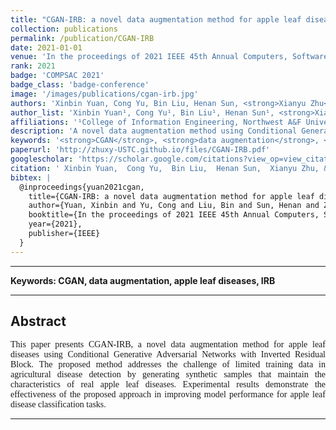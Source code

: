```yaml
---
title: "CGAN-IRB: a novel data augmentation method for apple leaf diseases"
collection: publications
permalink: /publication/CGAN-IRB
date: 2021-01-01
venue: 'In the proceedings of 2021 IEEE 45th Annual Computers, Software, and Applications Conference (COMPSAC)'
rank: 2021
badge: 'COMPSAC 2021'
badge_class: 'badge-conference'
image: '/images/publications/cgan-irb.jpg'
authors: 'Xinbin Yuan, Cong Yu, Bin Liu, Henan Sun, <strong>Xianyu Zhu</strong>'
author_list: 'Xinbin Yuan¹, Cong Yu¹, Bin Liu¹, Henan Sun¹, <strong>Xianyu Zhu¹</strong>'
affiliations: '¹College of Information Engineering, Northwest A&F University, Yangling, China'
description: 'A novel data augmentation method using Conditional Generative Adversarial Networks with Inverted Residual Block for apple leaf disease detection.'
keywords: '<strong>CGAN</strong>, <strong>data augmentation</strong>, <strong>apple leaf diseases</strong>, <strong>IRB</strong>'
paperurl: 'http://zhuxy-USTC.github.io/files/CGAN-IRB.pdf'
googlescholar: 'https://scholar.google.com/citations?view_op=view_citation&hl=en&user=DHVjR2oAAAAJ&citation_for_view=DHVjR2oAAAAJ:u5HHmVD_uO8C'
citation: ' Xinbin Yuan,  Cong Yu,  Bin Liu,  Henan Sun,  Xianyu Zhu, &quot;CGAN-IRB: a novel data augmentation method for apple leaf diseases.&quot; In the proceedings of 2021 IEEE 45th Annual Computers, Software, and Applications Conference (COMPSAC), 2021.'
bibtex: |
  @inproceedings{yuan2021cgan,
    title={CGAN-IRB: a novel data augmentation method for apple leaf diseases},
    author={Yuan, Xinbin and Yu, Cong and Liu, Bin and Sun, Henan and Zhu, Xianyu},
    booktitle={In the proceedings of 2021 IEEE 45th Annual Computers, Software, and Applications Conference (COMPSAC)},
    year={2021},
    publisher={IEEE}
  }
---
```



--------

**Keywords: CGAN, data augmentation, apple leaf diseases, IRB**


--------

## Abstract
<div style="font-family: 'Times New Roman', Times, serif;">
<p style="text-align: justify;">
This paper presents CGAN-IRB, a novel data augmentation method for apple leaf diseases using Conditional Generative Adversarial Networks with Inverted Residual Block. The proposed method addresses the challenge of limited training data in agricultural disease detection by generating synthetic samples that maintain the characteristics of real apple leaf diseases. Experimental results demonstrate the effectiveness of the proposed approach in improving model performance for apple leaf disease classification tasks.
</p>
</div>


--------
